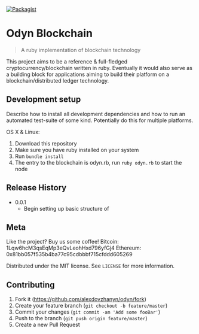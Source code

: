 [![Packagist](https://img.shields.io/packagist/l/doctrine/orm.svg)]()

# Odyn Blockchain
> A ruby implementation of blockchain technology

This project aims to be a reference & full-fledged cryptocurrency/blockchain written in ruby. Eventually it would also serve as a building block for applications aiming to build their
platform on a blockchain/distributed ledger technology.

## Development setup

Describe how to install all development dependencies and how to run an automated test-suite of some kind. Potentially do this for multiple platforms.

OS X & Linux:

1. Download this repository
2. Make sure you have ruby installed on your system
3. Run `bundle install`
4. The entry to the blockchain is odyn.rb, run `ruby odyn.rb` to start the node

## Release History

* 0.0.1
    * Begin setting up basic structure of

## Meta

Like the project? Buy us some coffee!
Bitcoin: 1Lqw6hcM3qsEqMp3eQvLeohHxd796yfGj4
Ethereum: 0x81bb057f535b4ba77c95cdbbbf715cfddd605269

Distributed under the MIT license. See ``LICENSE`` for more information.

## Contributing

1. Fork it (<https://github.com/alexdovzhanyn/odyn/fork>)
2. Create your feature branch (`git checkout -b feature/master`)
3. Commit your changes (`git commit -am 'Add some fooBar'`)
4. Push to the branch (`git push origin feature/master`)
5. Create a new Pull Request

[wiki]: https://github.com/alexdovzhanyn/odyn/wiki
